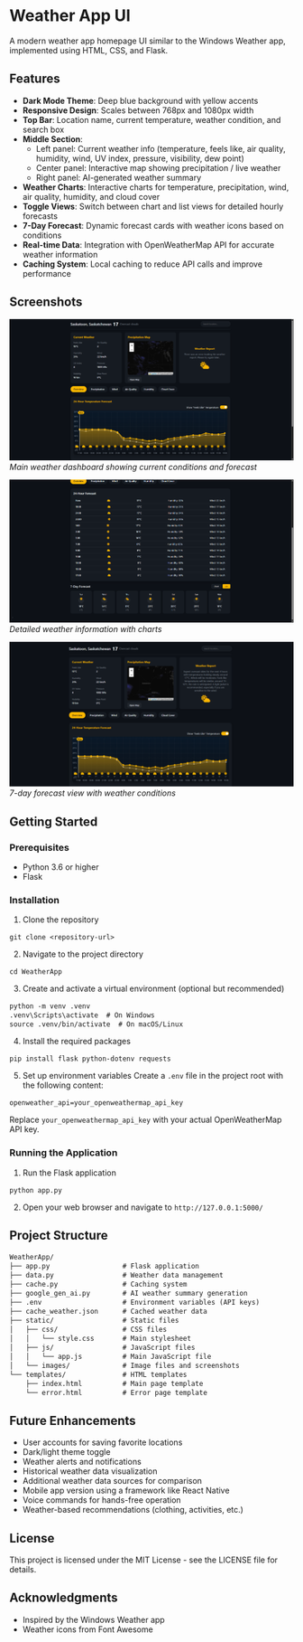 # Weather App UI

A modern weather app homepage UI similar to the Windows Weather app, implemented using HTML, CSS, and Flask.

## Features

- **Dark Mode Theme**: Deep blue background with yellow accents
- **Responsive Design**: Scales between 768px and 1080px width
- **Top Bar**: Location name, current temperature, weather condition, and search box
- **Middle Section**:
  - Left panel: Current weather info (temperature, feels like, air quality, humidity, wind, UV index, pressure, visibility, dew point)
  - Center panel: Interactive map showing precipitation / live weather
  - Right panel: AI-generated weather summary
- **Weather Charts**: Interactive charts for temperature, precipitation, wind, air quality, humidity, and cloud cover
- **Toggle Views**: Switch between chart and list views for detailed hourly forecasts
- **7-Day Forecast**: Dynamic forecast cards with weather icons based on conditions
- **Real-time Data**: Integration with OpenWeatherMap API for accurate weather information
- **Caching System**: Local caching to reduce API calls and improve performance

## Screenshots

![Weather App Screenshot 1](static/images/Screenshot%202025-04-29%20173336.png)
*Main weather dashboard showing current conditions and forecast*

![Weather App Screenshot 2](static/images/Screenshot%202025-04-29%20173349.png)
*Detailed weather information with charts*

![Weather App Screenshot 3](static/images/Screenshot%202025-04-29%20173454.png)
*7-day forecast view with weather conditions*



## Getting Started

### Prerequisites

- Python 3.6 or higher
- Flask

### Installation

1. Clone the repository
```
git clone <repository-url>
```

2. Navigate to the project directory
```
cd WeatherApp
```

3. Create and activate a virtual environment (optional but recommended)
```
python -m venv .venv
.venv\Scripts\activate  # On Windows
source .venv/bin/activate  # On macOS/Linux
```

4. Install the required packages
```
pip install flask python-dotenv requests
```

5. Set up environment variables
Create a `.env` file in the project root with the following content:
```
openweather_api=your_openweathermap_api_key
```
Replace `your_openweathermap_api_key` with your actual OpenWeatherMap API key.

### Running the Application

1. Run the Flask application
```
python app.py
```

2. Open your web browser and navigate to `http://127.0.0.1:5000/`

## Project Structure

```
WeatherApp/
├── app.py                  # Flask application
├── data.py                 # Weather data management
├── cache.py                # Caching system
├── google_gen_ai.py        # AI weather summary generation
├── .env                    # Environment variables (API keys)
├── cache_weather.json      # Cached weather data
├── static/                 # Static files
│   ├── css/                # CSS files
│   │   └── style.css       # Main stylesheet
│   ├── js/                 # JavaScript files
│   │   └── app.js          # Main JavaScript file
│   └── images/             # Image files and screenshots
└── templates/              # HTML templates
    ├── index.html          # Main page template
    └── error.html          # Error page template
```

## Future Enhancements

- User accounts for saving favorite locations
- Dark/light theme toggle
- Weather alerts and notifications
- Historical weather data visualization
- Additional weather data sources for comparison
- Mobile app version using a framework like React Native
- Voice commands for hands-free operation
- Weather-based recommendations (clothing, activities, etc.)

## License

This project is licensed under the MIT License - see the LICENSE file for details.

## Acknowledgments

- Inspired by the Windows Weather app
- Weather icons from Font Awesome
